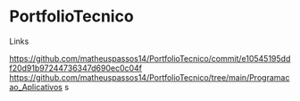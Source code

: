 # PortfolioTecnico
Links

https://github.com/matheuspassos14/PortfolioTecnico/commit/e10545195ddf20d91b97244736347d690ec0c04f
https://github.com/matheuspassos14/PortfolioTecnico/tree/main/Programacao_Aplicativos
s
